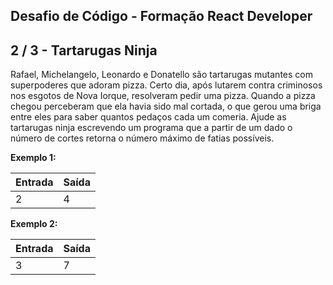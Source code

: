 Desafio de Código - Formação React Developer
--------------------------------------------
2 / 3 - Tartarugas Ninja
------------------------

Rafael, Michelangelo, Leonardo e Donatello são tartarugas mutantes com superpoderes que adoram pizza. Certo dia, após
lutarem contra criminosos nos esgotos de Nova Iorque, resolveram pedir uma pizza. Quando a pizza chegou perceberam que
ela havia sido mal cortada, o que gerou uma briga entre eles para saber quantos pedaços cada um comeria. Ajude as
tartarugas ninja escrevendo um programa que a partir de um dado o número de cortes retorna o número máximo de fatias
possíveis.

**Exemplo 1:**

| Entrada | Saída |
|:--------|:------|
| 2       | 4     |

**Exemplo 2:**

| Entrada | Saída |
|:--------|:------|
| 3       | 7     |
